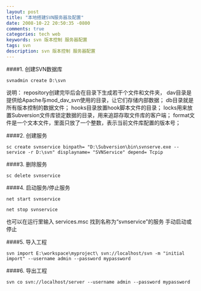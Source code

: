 ```yaml
---
layout: post
title: "本地搭建SVN服务器及配置"
date: 2008-10-22 20:50:35 -0800
comments: true
categories: tech web
keywords: svn 版本控制 服务器配置
tags: svn
description: svn 版本控制 服务器配置
---
```

####1. 创建SVN数据库  

```
svnadmin create D:\svn
```
说明：
 repository创建完毕后会在目录下生成若干个文件和文件夹，
 dav目录是提供给Apache与mod_dav_svn使用的目录，让它们存储内部数据；
 db目录就是所有版本控制的数据文件；
 hooks目录放置hook脚本文件的目录；
 locks用来放置Subversion文件库锁定数据的目录，用来追踪存取文件库的客户端；
 format文件是一个文本文件，里面只放了一个整数，表示当前文件库配置的版本号；<!--more-->

####2. 创建服务  

```
sc create svnservice binpath= "D:\Subversion\bin\svnserve.exe --service -r D:\svn" displayname= "SVNService" depend= Tcpip
```

####3. 删除服务  

```
sc delete svnservice
```  

####4. 启动服务/停止服务  

```
net start svnservice
```
```
net stop svnservice
```
也可以在运行里输入 services.msc 找到名称为“svnservice”的服务 手动启动或停止  

####5. 导入工程  

```
svn import E:\workspace\myproject\ svn://localhost/svn -m "initial import" --username admin --password mypassword
```  

####6. 导出工程  

```
svn co svn://localhost/server --username admin --password mypassword
```




